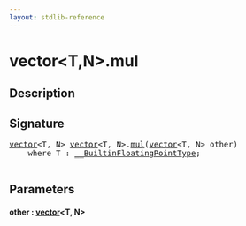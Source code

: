 ```yaml
---
layout: stdlib-reference
---
```


# vector\<T,N\>\.mul

## Description





## Signature 

<pre>
<a href="/stdlib-reference/types/vector/index" class="code_type">vector</a>&lt;<span class="code_type">T</span>, N&gt; <a href="/stdlib-reference/types/vector/index" class="code_type">vector</a>&lt;<span class="code_type">T</span>, N&gt;.<a href="/stdlib-reference/types/vector/mul">mul</a>(<a href="/stdlib-reference/types/vector/index" class="code_type">vector</a>&lt;<span class="code_type">T</span>, N&gt; <span class='code_param'>other</span>)
    <span class='code_keyword'>where</span> <span class="code_type">T</span> : <a href="/stdlib-reference/interfaces/BuiltinFloatingPointType/index" class="code_type">__BuiltinFloatingPointType</a>;

</pre>

## Parameters

#### other  : [vector](/stdlib-reference/types/vector/index)\<T, N\>

